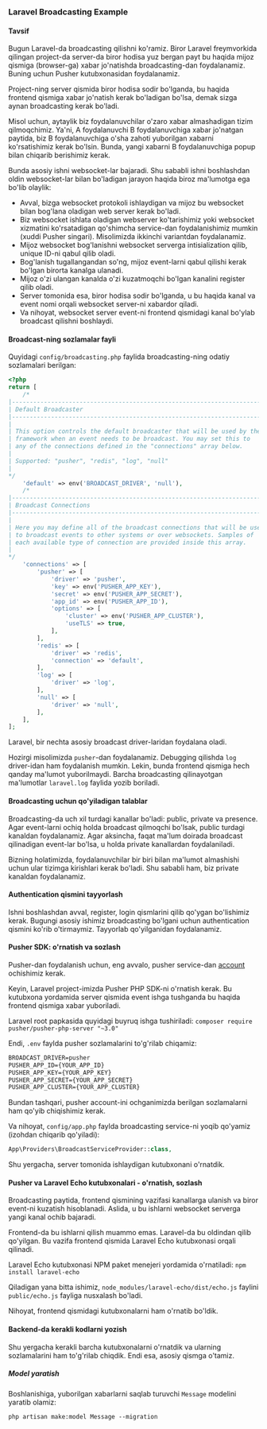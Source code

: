 ### Laravel Broadcasting Example

#### Tavsif

Bugun Laravel-da broadcasting qilishni ko'ramiz. Biror Laravel freymvorkida qilingan project-da server-da biror hodisa yuz bergan payt bu haqida mijoz qismiga (browser-ga) xabar jo'natishda broadcasting-dan foydalanamiz. Buning uchun Pusher kutubxonasidan foydalanamiz.

Project-ning server qismida biror hodisa sodir bo'lganda, bu haqida frontend qismiga xabar jo'natish kerak bo'ladigan bo'lsa, demak sizga aynan broadcasting kerak bo'ladi.

Misol uchun, aytaylik biz foydalanuvchilar o'zaro xabar almashadigan tizim qilmoqchimiz. Ya'ni, A foydalanuvchi B foydalanuvchiga xabar jo'natgan paytida, biz B foydalanuvchiga o'sha zahoti yuborilgan xabarni ko'rsatishimiz kerak bo'lsin. Bunda, yangi xabarni B foydalanuvchiga popup bilan chiqarib berishimiz kerak.

Bunda asosiy ishni websocket-lar bajaradi. Shu sababli ishni boshlashdan oldin websocket-lar bilan bo'ladigan jarayon haqida biroz ma'lumotga ega bo'lib olaylik:

* Avval, bizga websocket protokoli ishlaydigan va mijoz bu websocket bilan bog'lana oladigan web server kerak bo'ladi.
* Biz websocket ishlata oladigan webserver ko'tarishimiz yoki websocket xizmatini ko'rsatadigan qo'shimcha service-dan foydalanishimiz mumkin (xuddi Pusher singari). Misolimizda ikkinchi variantdan foydalanamiz.
* Mijoz websocket bog'lanishni websocket serverga intisialization qilib, unique ID-ni qabul qilib oladi.
* Bog'lanish tugallangandan so'ng, mijoz event-larni qabul qilishi kerak bo'lgan birorta kanalga ulanadi.
* Mijoz o'zi ulangan kanalda o'zi kuzatmoqchi bo'lgan kanalini register qilib oladi.
* Server tomonida esa, biror hodisa sodir bo'lganda, u bu haqida kanal va event nomi orqali websocket server-ni xabardor qiladi.
* Va nihoyat, websocket server event-ni frontend qismidagi kanal bo'ylab broadcast qilishni boshlaydi.

#### Broadcast-ning sozlamalar fayli

Quyidagi `config/broadcasting.php` faylida broadcasting-ning odatiy sozlamalari berilgan:

```php
<?php
return [
    /* 
|-------------------------------------------------------------------------- 
| Default Broadcaster 
|-------------------------------------------------------------------------- 
| 
| This option controls the default broadcaster that will be used by the 
| framework when an event needs to be broadcast. You may set this to 
| any of the connections defined in the "connections" array below. 
| 
| Supported: "pusher", "redis", "log", "null" 
| 
*/
    'default' => env('BROADCAST_DRIVER', 'null'),
    /* 
|-------------------------------------------------------------------------- 
| Broadcast Connections 
|-------------------------------------------------------------------------- 
| 
| Here you may define all of the broadcast connections that will be used 
| to broadcast events to other systems or over websockets. Samples of 
| each available type of connection are provided inside this array. 
| 
*/
    'connections' => [
        'pusher' => [
            'driver' => 'pusher',
            'key' => env('PUSHER_APP_KEY'),
            'secret' => env('PUSHER_APP_SECRET'),
            'app_id' => env('PUSHER_APP_ID'),
            'options' => [
                'cluster' => env('PUSHER_APP_CLUSTER'),
                'useTLS' => true,
            ],
        ],
        'redis' => [
            'driver' => 'redis',
            'connection' => 'default',
        ],
        'log' => [
            'driver' => 'log',
        ],
        'null' => [
            'driver' => 'null',
        ],
    ],
];
```

Laravel, bir nechta asosiy broadcast driver-laridan foydalana oladi.

Hozirgi misolimizda `pusher`-dan foydalanamiz. Debugging qilishda `log` driver-idan ham foydalanish mumkin. Lekin, bunda frontend qismiga hech qanday ma'lumot yuborilmaydi. Barcha broadcasting qilinayotgan ma'lumotlar `laravel.log` faylida yozib boriladi.

#### Broadcasting uchun qo'yiladigan talablar

Broadcasting-da uch xil turdagi kanallar bo'ladi: public, private va presence. Agar event-larni ochiq holda broadcast qilmoqchi bo'lsak, public turdagi kanaldan foydalanamiz. Agar aksincha, faqat ma'lum doirada broadcast qilinadigan event-lar bo'lsa, u holda private kanallardan foydalaniladi.

Bizning holatimizda, foydalanuvchilar bir biri bilan ma'lumot almashishi uchun ular tizimga kirishlari kerak bo'ladi. Shu sababli ham, biz private kanaldan foydalanamiz.

#### Authentication qismini tayyorlash

Ishni boshlashdan avval, register, login qismlarini qilib qo'ygan bo'lishimiz kerak. Bugungi asosiy ishimiz broadcasting bo'lgani uchun authentication qismini ko'rib o'tirmaymiz. Tayyorlab qo'yilganidan foydalanamiz.

#### Pusher SDK: o'rnatish va sozlash

Pusher-dan foydalanish uchun, eng avvalo, pusher service-dan [account ](https://dashboard.pusher.com/accounts/sign_up)ochishimiz kerak.

Keyin, Laravel project-imizda Pusher PHP SDK-ni o'rnatish kerak. Bu kutubxona yordamida server qismida event ishga tushganda bu haqida frontend qismiga xabar yuboriladi.

Laravel root papkasida quyidagi buyruq ishga tushiriladi: `composer require pusher/pusher-php-server "~3.0"`

Endi, `.env` faylda pusher sozlamalarini to'g'rilab chiqamiz:

```apache
BROADCAST_DRIVER=pusher
PUSHER_APP_ID={YOUR_APP_ID}
PUSHER_APP_KEY={YOUR_APP_KEY}
PUSHER_APP_SECRET={YOUR_APP_SECRET}
PUSHER_APP_CLUSTER={YOUR_APP_CLUSTER}
```

Bundan tashqari, pusher account-ini ochganimizda berilgan sozlamalarni ham qo'yib chiqishimiz kerak.

Va nihoyat, `config/app.php` faylda broadcasting service-ni yoqib qo'yamiz (izohdan chiqarib qo'yiladi):

```php
App\Providers\BroadcastServiceProvider::class,
```

Shu yergacha, server tomonida ishlaydigan kutubxonani o'rnatdik.

#### Pusher va Laravel Echo kutubxonalari - o'rnatish, sozlash

Broadcasting paytida, frontend qismining vazifasi kanallarga ulanish va biror event-ni kuzatish hisoblanadi. Aslida, u bu ishlarni websocket serverga yangi kanal ochib bajaradi.

Frontend-da bu ishlarni qilish muammo emas. Laravel-da bu oldindan qilib qo'yilgan. Bu vazifa frontend qismida Laravel Echo kutubxonasi orqali qilinadi.

Laravel Echo kutubxonasi NPM paket menejeri yordamida o'rnatiladi: `npm install laravel-echo`

Qiladigan yana bitta ishimiz, `node_modules/laravel-echo/dist/echo.js` faylini `public/echo.js` fayliga nusxalash bo'ladi.

Nihoyat, frontend qismidagi kutubxonalarni ham o'rnatib bo'ldik.

#### Backend-da kerakli kodlarni yozish

Shu yergacha kerakli barcha kutubxonalarni o'rnatdik va ularning sozlamalarini ham to'g'rilab chiqdik. Endi esa, asosiy qismga o'tamiz.

##### Model yaratish

Boshlanishiga, yuborilgan xabarlarni saqlab turuvchi `Message` modelini yaratib olamiz:

`php artisan make:model Message --migration`
